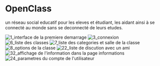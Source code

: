 # OpenClass

un réseau social educatif pour les eleves et étudiant, les aidant ainsi à se connecté au monde sans se deconnecté de leurs etudes.

![1_interface de la premiere demarrage](https://user-images.githubusercontent.com/98720891/189502818-22017f6d-c2c1-42da-8e81-68042697dd0d.jpg)
![3_connexion](https://user-images.githubusercontent.com/98720891/189502954-7f04ca70-1808-4240-8cf1-240a5bef5391.jpg)
![6_liste des classes](https://user-images.githubusercontent.com/98720891/189502962-12fe6f0b-304d-493b-b24c-213974770734.PNG)
![7_liste des categories et salle de la classe](https://user-images.githubusercontent.com/98720891/189502967-4b4b8264-1a1d-4b8c-8fc2-85110a800865.jpg)
![8_options de la classe](https://user-images.githubusercontent.com/98720891/189502989-1de300b2-5d9d-46b2-b778-5b38e3eee67e.jpg)
![22_liste de discution avec un ami](https://user-images.githubusercontent.com/98720891/189502996-9e2d2414-4259-452b-a311-65b7cf5b83cc.jpg)
![32_affichage de l'information dans la page informations](https://user-images.githubusercontent.com/98720891/189503030-cbb55309-bd73-4c8b-aed0-91f91ab59702.jpg)![24_parametres du compte de l'utilisateur](https://user-images.githubusercontent.com/98720891/189503068-86332fad-14c3-446e-9f94-330c8ce0812a.jpg)
